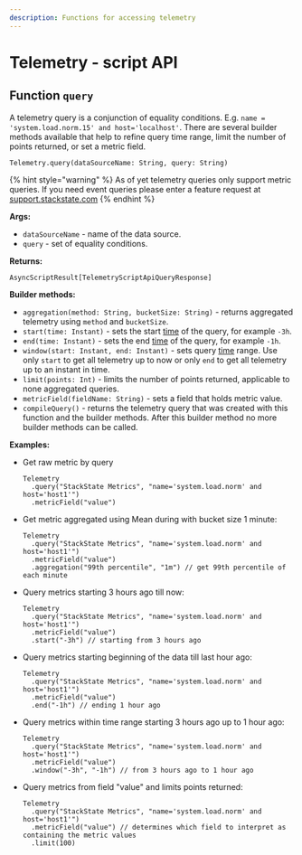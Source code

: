 ```yaml
---
description: Functions for accessing telemetry
---
```


# Telemetry - script API

## Function `query`

A telemetry query is a conjunction of equality conditions. E.g. `name = 'system.load.norm.15' and host='localhost'`. There are several builder methods available that help to refine query time range, limit the number of points returned, or set a metric field.

```text
Telemetry.query(dataSourceName: String, query: String)
```

{% hint style="warning" %}
As of yet telemetry queries only support metric queries. If you need event queries please enter a feature request at [support.stackstate.com](https://support.stackstate.com)
{% endhint %}

**Args:**

* `dataSourceName` - name of the data source.
* `query` - set of equality conditions.

**Returns:**

`AsyncScriptResult[TelemetryScriptApiQueryResponse]`

**Builder methods:**

* `aggregation(method: String, bucketSize: String)` - returns aggregated telemetry using `method` and `bucketSize`.
* `start(time: Instant)` - sets the start [time](time.md) of the query, for example `-3h`.
* `end(time: Instant)` - sets the end [time](time.md) of the query, for example `-1h`.
* `window(start: Instant, end: Instant)` - sets query [time](time.md) range. Use only `start` to get all telemetry up to now or only `end` to get all telemetry up to an instant in time.
* `limit(points: Int)` - limits the number of points returned, applicable to none aggregated queries.
* `metricField(fieldName: String)` - sets a field that holds metric value.
* `compileQuery()` - returns the telemetry query that was created with this function and the builder methods. After this builder method no more builder methods can be called.

**Examples:**

* Get raw metric by query

  ```text
  Telemetry
    .query("StackState Metrics", "name='system.load.norm' and host='host1'")
    .metricField("value")
  ```

* Get metric aggregated using Mean during with bucket size 1 minute:

  ```text
  Telemetry
    .query("StackState Metrics", "name='system.load.norm' and host='host1'")
    .metricField("value")
    .aggregation("99th percentile", "1m") // get 99th percentile of each minute
  ```

* Query metrics starting 3 hours ago till now:

  ```text
  Telemetry
    .query("StackState Metrics", "name='system.load.norm' and host='host1'")
    .metricField("value")
    .start("-3h") // starting from 3 hours ago
  ```

* Query metrics starting beginning of the data till last hour ago:

  ```text
  Telemetry
    .query("StackState Metrics", "name='system.load.norm' and host='host1'")
    .metricField("value")
    .end("-1h") // ending 1 hour ago
  ```

* Query metrics within time range starting 3 hours ago up to 1 hour ago:

  ```text
  Telemetry
    .query("StackState Metrics", "name='system.load.norm' and host='host1'")
    .metricField("value")
    .window("-3h", "-1h") // from 3 hours ago to 1 hour ago
  ```

* Query metrics from field "value" and limits points returned:

  ```text
  Telemetry
    .query("StackState Metrics", "name='system.load.norm' and host='host1'")
    .metricField("value") // determines which field to interpret as containing the metric values
    .limit(100)
  ```
